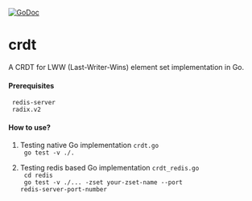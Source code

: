 [![GoDoc](https://godoc.org/github.com/simar7/crdt?status.svg)](https://godoc.org/github.com/simar7/crdt)

# crdt 
A CRDT for LWW (Last-Writer-Wins) element set implementation in Go.

####  Prerequisites    
<code> redis-server </code>    
<code> radix.v2 </code>    


#### How to use?
1) Testing native Go implementation <code>crdt.go</code>     
<code> go test -v ./. </code> 

2) Testing redis based Go implementation <code>crdt_redis.go</code>    
<code> cd redis </code>    
<code> go test -v ./... -zset your-zset-name --port redis-server-port-number </code>

